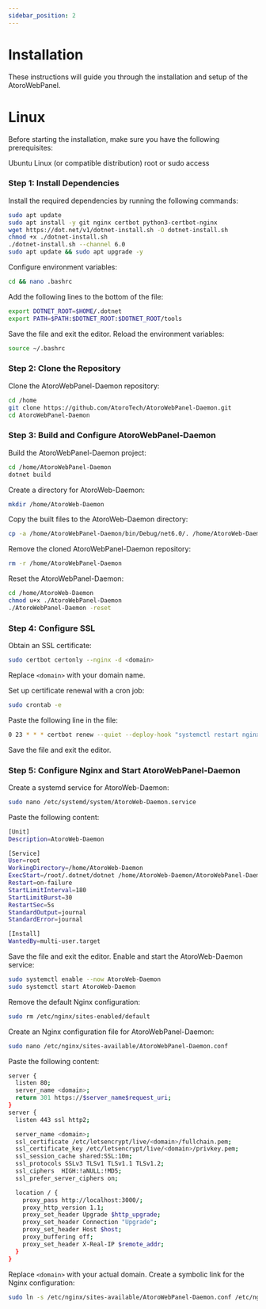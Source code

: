```yaml
---
sidebar_position: 2
---
```

# Installation 
These instructions will guide you through the installation and setup of the AtoroWebPanel.


# Linux
Before starting the installation, make sure you have the following prerequisites:

Ubuntu Linux (or compatible distribution)
root or sudo access
 
### Step 1: Install Dependencies
Install the required dependencies by running the following commands:
```bash
sudo apt update
sudo apt install -y git nginx certbot python3-certbot-nginx
wget https://dot.net/v1/dotnet-install.sh -O dotnet-install.sh
chmod +x ./dotnet-install.sh
./dotnet-install.sh --channel 6.0
sudo apt update && sudo apt upgrade -y
```
Configure environment variables:
```bash
cd && nano .bashrc
```
Add the following lines to the bottom of the file:
```bash
export DOTNET_ROOT=$HOME/.dotnet
export PATH=$PATH:$DOTNET_ROOT:$DOTNET_ROOT/tools
```
Save the file and exit the editor.
Reload the environment variables:
```bash
source ~/.bashrc
```
### Step 2: Clone the Repository
Clone the AtoroWebPanel-Daemon repository:
```bash
cd /home
git clone https://github.com/AtoroTech/AtoroWebPanel-Daemon.git
cd AtoroWebPanel-Daemon
```
### Step 3: Build and Configure AtoroWebPanel-Daemon
Build the AtoroWebPanel-Daemon project:
```bash
cd /home/AtoroWebPanel-Daemon
dotnet build
```
Create a directory for AtoroWeb-Daemon:
```bash
mkdir /home/AtoroWeb-Daemon
```
Copy the built files to the AtoroWeb-Daemon directory:
```bash
cp -a /home/AtoroWebPanel-Daemon/bin/Debug/net6.0/. /home/AtoroWeb-Daemon
```
Remove the cloned AtoroWebPanel-Daemon repository:
```bash
rm -r /home/AtoroWebPanel-Daemon
```
Reset the AtoroWebPanel-Daemon:
```bash
cd /home/AtoroWeb-Daemon
chmod u+x ./AtoroWebPanel-Daemon
./AtoroWebPanel-Daemon -reset
```
### Step 4: Configure SSL
Obtain an SSL certificate:
```bash
sudo certbot certonly --nginx -d <domain>
```
Replace `<domain>` with your domain name.

Set up certificate renewal with a cron job:
```bash
sudo crontab -e
```
Paste the following line in the file:
```bash
0 23 * * * certbot renew --quiet --deploy-hook "systemctl restart nginx"
```
Save the file and exit the editor.
### Step 5: Configure Nginx and Start AtoroWebPanel-Daemon
Create a systemd service for AtoroWeb-Daemon:
```bash
sudo nano /etc/systemd/system/AtoroWeb-Daemon.service
```
Paste the following content:
```bash
[Unit]
Description=AtoroWeb-Daemon

[Service]
User=root
WorkingDirectory=/home/AtoroWeb-Daemon
ExecStart=/root/.dotnet/dotnet /home/AtoroWeb-Daemon/AtoroWebPanel-Daemon.dll
Restart=on-failure
StartLimitInterval=180
StartLimitBurst=30
RestartSec=5s
StandardOutput=journal
StandardError=journal

[Install]
WantedBy=multi-user.target
```
Save the file and exit the editor.
Enable and start the AtoroWeb-Daemon service:
```bash
sudo systemctl enable --now AtoroWeb-Daemon
sudo systemctl start AtoroWeb-Daemon
```
Remove the default Nginx configuration:
```bash
sudo rm /etc/nginx/sites-enabled/default
```
Create an Nginx configuration file for AtoroWebPanel-Daemon:
```bash
sudo nano /etc/nginx/sites-available/AtoroWebPanel-Daemon.conf
```
Paste the following content:
```bash
server {
  listen 80;
  server_name <domain>;
  return 301 https://$server_name$request_uri;
}
server {
  listen 443 ssl http2;

  server_name <domain>;
  ssl_certificate /etc/letsencrypt/live/<domain>/fullchain.pem;
  ssl_certificate_key /etc/letsencrypt/live/<domain>/privkey.pem;
  ssl_session_cache shared:SSL:10m;
  ssl_protocols SSLv3 TLSv1 TLSv1.1 TLSv1.2;
  ssl_ciphers  HIGH:!aNULL:!MD5;
  ssl_prefer_server_ciphers on;

  location / {
    proxy_pass http://localhost:3000/;
    proxy_http_version 1.1;
    proxy_set_header Upgrade $http_upgrade;
    proxy_set_header Connection "Upgrade";
    proxy_set_header Host $host;
    proxy_buffering off;
    proxy_set_header X-Real-IP $remote_addr;
  }
}
```
Replace `<domain>` with your actual domain.
Create a symbolic link for the Nginx configuration:
```bash
sudo ln -s /etc/nginx/sites-available/AtoroWebPanel-Daemon.conf /etc/nginx/sites-enabled/AtoroWebPanel-Daemon.conf
```